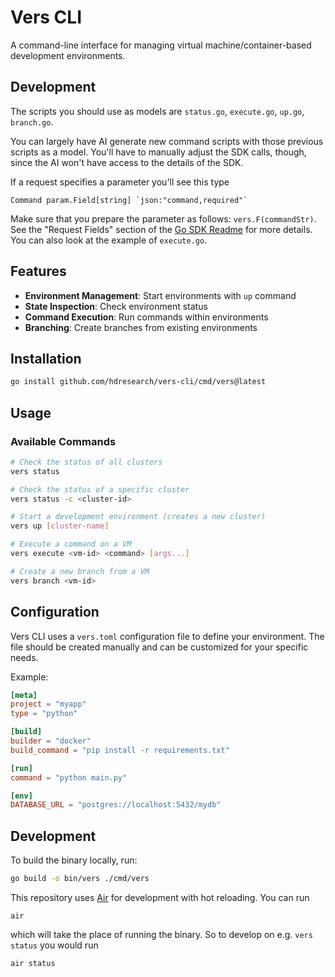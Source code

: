 # Vers CLI

A command-line interface for managing virtual machine/container-based development environments.


## Development

The scripts you should use as models are `status.go`, `execute.go`, `up.go`, `branch.go`. 

You can largely have AI generate new command scripts with those previous scripts as a model. You'll have to manually adjust the SDK calls, though, since the AI won't have access to the details of the SDK. 

If a request specifies a parameter you'll see this type 
```
Command param.Field[string] `json:"command,required"`
```
Make sure that you prepare the parameter as follows: `vers.F(commandStr)`. See the "Request Fields" section of the [Go SDK Readme](https://github.com/hdresearch/vers-sdk-go) for more details. You can also look at the example of `execute.go`. 


## Features

- **Environment Management**: Start environments with `up` command
- **State Inspection**: Check environment status
- **Command Execution**: Run commands within environments
- **Branching**: Create branches from existing environments

## Installation

```bash
go install github.com/hdresearch/vers-cli/cmd/vers@latest
```


## Usage

### Available Commands

```bash
# Check the status of all clusters
vers status

# Check the status of a specific cluster
vers status -c <cluster-id>

# Start a development environment (creates a new cluster)
vers up [cluster-name]

# Execute a command on a VM
vers execute <vm-id> <command> [args...]

# Create a new branch from a VM
vers branch <vm-id>
```

## Configuration

Vers CLI uses a `vers.toml` configuration file to define your environment. 
The file should be created manually and can be customized for your specific needs.

Example:

```toml
[meta]
project = "myapp"
type = "python"

[build]
builder = "docker"
build_command = "pip install -r requirements.txt"

[run]
command = "python main.py"

[env]
DATABASE_URL = "postgres://localhost:5432/mydb"
```


## Development

To build the binary locally, run:
```bash
go build -o bin/vers ./cmd/vers
```

This repository uses [Air](https://github.com/air-verse/air?tab=readme-ov-file) for development with hot reloading. You can run 
```
air
```
which will take the place of running the binary. So to develop on e.g. `vers status` you would run

```
air status
```